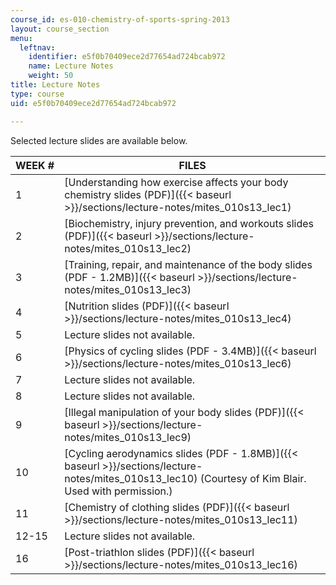 ```yaml
---
course_id: es-010-chemistry-of-sports-spring-2013
layout: course_section
menu:
  leftnav:
    identifier: e5f0b70409ece2d77654ad724bcab972
    name: Lecture Notes
    weight: 50
title: Lecture Notes
type: course
uid: e5f0b70409ece2d77654ad724bcab972

---
```


Selected lecture slides are available below.

| WEEK # | FILES |
| --- | --- |
| 1 | [Understanding how exercise affects your body chemistry slides (PDF)]({{< baseurl >}}/sections/lecture-notes/mites_010s13_lec1) |
| 2 | [Biochemistry, injury prevention, and workouts slides (PDF)]({{< baseurl >}}/sections/lecture-notes/mites_010s13_lec2) |
| 3 | [Training, repair, and maintenance of the body slides (PDF - 1.2MB)]({{< baseurl >}}/sections/lecture-notes/mites_010s13_lec3) |
| 4 | [Nutrition slides (PDF)]({{< baseurl >}}/sections/lecture-notes/mites_010s13_lec4) |
| 5 | Lecture slides not available.  |
| 6 | [Physics of cycling slides (PDF - 3.4MB)]({{< baseurl >}}/sections/lecture-notes/mites_010s13_lec6) |
| 7 | Lecture slides not available.  |
| 8 | Lecture slides not available.  |
| 9 | [Illegal manipulation of your body slides (PDF)]({{< baseurl >}}/sections/lecture-notes/mites_010s13_lec9) |
| 10 | [Cycling aerodynamics slides (PDF - 1.8MB)]({{< baseurl >}}/sections/lecture-notes/mites_010s13_lec10) (Courtesy of Kim Blair. Used with permission.) |
| 11 | [Chemistry of clothing slides (PDF)]({{< baseurl >}}/sections/lecture-notes/mites_010s13_lec11) |
| 12-15 | Lecture slides not available.  |
| 16 | [Post-triathlon slides (PDF)]({{< baseurl >}}/sections/lecture-notes/mites_010s13_lec16)